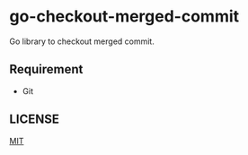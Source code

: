 # go-checkout-merged-commit

Go library to checkout merged commit.

## Requirement

* Git

## LICENSE

[MIT](LICENSE)
